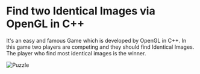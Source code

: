# Find two Identical Images via OpenGL in C++

It's an easy and famous Game which is developed by OpenGL in C++. In this game two players are competing and they should find Identical Images. 
The player who find most identical images is the winner.

![Puzzle](https://user-images.githubusercontent.com/84287711/118635288-a5fc4080-b7e8-11eb-9923-d63e2f73a045.gif)


